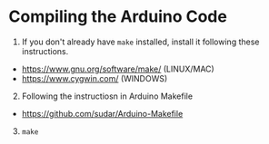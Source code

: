# Compiling the Arduino Code
1. If you don't already have `make` installed, install it following these instructions.
  * https://www.gnu.org/software/make/ (LINUX/MAC)
  * https://www.cygwin.com/ (WINDOWS)
2. Following the instructiosn in Arduino Makefile
  * https://github.com/sudar/Arduino-Makefile
3. `make`
